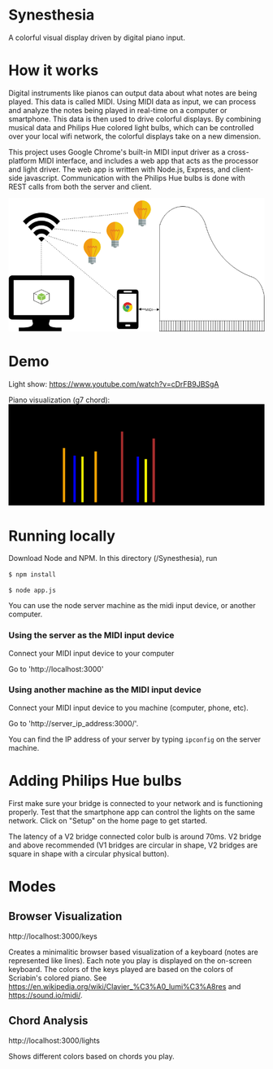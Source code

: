 # Synesthesia 

A colorful visual display driven by digital piano input.

# How it works

Digital instruments like pianos can output data about what notes are being played. This data is called MIDI. Using MIDI data as input, we can process and analyze the notes being played in real-time on a computer or smartphone. This data is then used to drive colorful displays. By combining musical data and Philips Hue colored light bulbs, which can be controlled over your local wifi network, the colorful displays take on a new dimension.

This project uses Google Chrome's built-in MIDI input driver as a cross-platform MIDI interface, and includes a web app that acts as the processor and light driver. The web app is written with Node.js, Express, and client-side javascript. Communication with the Philips Hue bulbs is done with REST calls from both the server and client. 

![alt tag](./images/LightShow2.png?raw=true)

# Demo

Light show: https://www.youtube.com/watch?v=cDrFB9JBSgA


Piano visualization (g7 chord): ![alt tag](./images/G7_chart.png?raw=true)

# Running locally

Download Node and NPM. In this directory (/Synesthesia), run

`$ npm install`

`$ node app.js`

You can use the node server machine as the midi input device, or another computer. 

### Using the server as the MIDI input device

Connect your MIDI input device to your computer

Go to 'http://localhost:3000'

### Using another machine as the MIDI input device

Connect your MIDI input device to you machine (computer, phone, etc).

Go to 'http://server_ip_address:3000/'.

You can find the IP address of your server by typing `ipconfig` on the server machine.

# Adding Philips Hue bulbs

First make sure your bridge is connected to your network and is functioning properly. Test that the smartphone app can control the lights on the same network. Click on "Setup" on the home page to get started. 

The latency of a V2 bridge connected color bulb is around 70ms. V2 bridge and above recommended (V1 bridges are circular in shape, V2 bridges are square in shape with a circular physical button).

# Modes

## Browser Visualization

http://localhost:3000/keys 

Creates a minimalitic browser based visualization of a keyboard (notes are represented like lines). Each note you play is displayed on the on-screen keyboard. The colors of the keys played are based on the colors of Scriabin's colored piano. See https://en.wikipedia.org/wiki/Clavier_%C3%A0_lumi%C3%A8res and https://sound.io/midi/.

## Chord Analysis

http://localhost:3000/lights

Shows different colors based on chords you play.